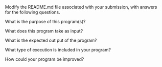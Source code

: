 Modify the README.md file associated with your submission, with answers for the following questions.

What is the purpose of this program(s)?

What does this program take as input?

What is the expected out put of the program?

What type of execution is included in your program?

How could your program be improved?

